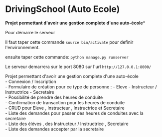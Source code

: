 # DrivingSchool (Auto Ecole)
**Projet permettant d'avoir une gestion complete d'une auto-école***

Pour démarre le serveur

Il faut taper cette commande `source bin/activate` pour definir l'environnement.

ensuite taper cette commande: `python manage.py runserver`

Le serveur demarrera sur le port 8080 sur l'url `http://127.0.0.1:8000/`


Projet permettant d'avoir une gestion complete d'une auto-école 
        <br>
    - Connexion / Inscription<br>
    - Formulaire de création pour ce type de personne :
            - Eleve
            - Instructeur / Instructrice
            - Secretaire
        <br>
        - Possibilité de prendre des heures de conduite
        <br>
        - Confirmation de transaction pour les heures de conduite
        <br>
        - CRUD pour Eleve , Instructeur , Instructrice et Secretaire
        <br> 
        - Liste des demandes pour passer des heures de conduites avec la secretaire
        <br>
        - Liste des éléves , des Instructeur / Instructrice , Secretaire
        <br>
        - Liste des demandes accepter par la secretaire

